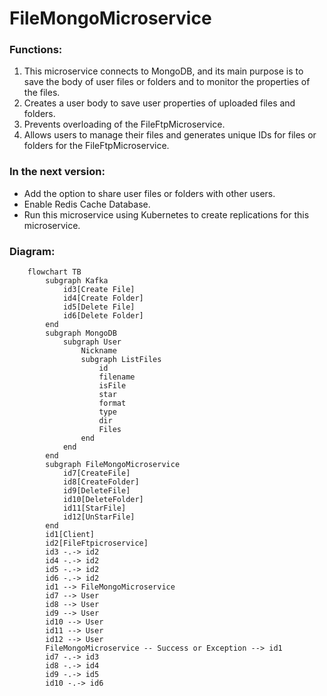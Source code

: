 ﻿# FileMongoMicroservice
### Functions:

1. This microservice connects to MongoDB, and its main purpose is to save the body of user files or folders and to monitor the properties of the files.
2. Creates a user body to save user properties of uploaded files and folders.
3. Prevents overloading of the FileFtpMicroservice.
4. Allows users to manage their files and generates unique IDs for files or folders for the FileFtpMicroservice.

### In the next version:

- Add the option to share user files or folders with other users.
- Enable Redis Cache Database.
- Run this microservice using Kubernetes to create replications for this microservice.

### Diagram:

```mermaid
	flowchart TB
		subgraph Kafka
			id3[Create File]
			id4[Create Folder]
			id5[Delete File]
			id6[Delete Folder]
		end
		subgraph MongoDB
			subgraph User
				Nickname
				subgraph ListFiles
					id
					filename
					isFile
					star
					format
					type
					dir
					Files
				end
			end
		end
		subgraph FileMongoMicroservice
			id7[CreateFile]
			id8[CreateFolder]
			id9[DeleteFile]
			id10[DeleteFolder]
			id11[StarFile]
			id12[UnStarFile]
		end
		id1[Client]
		id2[FileFtpicroservice]
		id3 -.-> id2 
		id4 -.-> id2 
		id5 -.-> id2 
		id6 -.-> id2
		id1 --> FileMongoMicroservice
		id7 --> User
		id8 --> User
		id9 --> User
		id10 --> User
		id11 --> User
		id12 --> User
		FileMongoMicroservice -- Success or Exception --> id1
		id7 -.-> id3
		id8 -.-> id4
		id9 -.-> id5
		id10 -.-> id6
```
